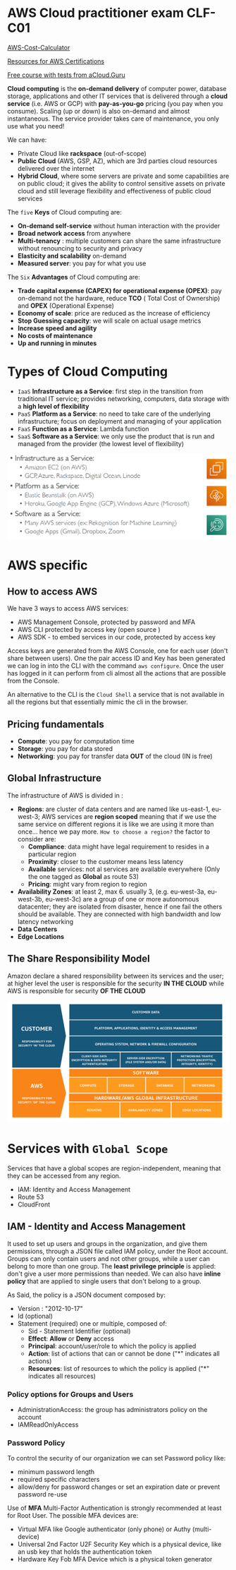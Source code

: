 # AWS Cloud practitioner exam CLF-C01

[AWS-Cost-Calculator](https://calculator.aws/#/)

[Resources for AWS Certifications](https://aws.amazon.com/it/certification/certified-cloud-practitioner/?c=sec&sec=resources>)

[Free course with tests from aCloud.Guru](https://learn.acloud.guru/course/aws--certified-cloud-practitioner/overview)

**Cloud computing** is the **on-demand delivery** of computer power, database storage, applications and other IT
services that is delivered through a **cloud service** (i.e. AWS or GCP) with **pay-as-you-go** pricing (you pay when
you consume). Scaling (up or down) is also on-demand and almost instantaneous. The service provider takes care of
maintenance, you only use what you need!

We can have:

* Private Cloud like **rackspace** (out-of-scope)
* **Public Cloud** (AWS, GSP, AZ), which are 3rd parties cloud resources delivered over the internet
* **Hybrid Cloud**, where some servers are private and some capabilities are on public cloud; it gives the ability to
  control sensitive assets on private cloud and still leverage flexibility and effectiveness of public cloud services

The `five` **Keys** of Cloud computing are:

* **On-demand self-service** without human interaction with the provider
* **Broad network access** from anywhere
* **Multi-tenancy** : multiple customers can share the same infrastructure without renouncing to security and privacy
* **Elasticity and scalability** on-demand
* **Measured server**: you pay for what you use

The `Six` **Advantages** of Cloud computing are:

* **Trade capital expense (CAPEX) for operational expense (OPEX)**: pay on-demand not the hardware, reduce **TCO** (
  Total Cost of Ownership) and **OPEX** (Operational Expense)
* **Economy of scale**: price are reduced as the increase of efficiency
* **Stop Guessing capacity**: we will scale on actual usage metrics
* **Increase speed and agility**
* **No costs of maintenance**
* **Up and running in minutes**

# Types of Cloud Computing

* `IaaS` **Infrastructure as a Service**: first step in the transition from traditional IT service; provides networking,
  computers, data storage with a **high level of flexibility**
* `PaaS` **Platform as a Service**: no need to take care of the underlying infrastructure; focus on deployment and
  managing of your application
* `FaaS` **Function as a Service**: Lambda function
* `SaaS` **Software as a Service**: we only use the product that is run and managed from the provider (the lowest level
  of flexibility)

<img src="./Images/CCTypes.PNG" alt="Not Found">

# AWS specific

## How to access AWS

We have 3 ways to access AWS services:

* AWS Management Console, protected by password and MFA
* AWS CLI protected by access key (open source )
* AWS SDK - to embed services in our code, protected by access key

Access keys are generated from the AWS Console, one for each user (don't share between users). One the pair access ID
and Key has been generated we can log in into the CLI with the command `aws configure`.
Once the user has logged in it can perform from cli almost all the actions that are possible from the Console.

An alternative to the CLI is the `Cloud Shell` a service that is not available in all the regions but that essentially
mimic the cli in the browser.

## Pricing fundamentals

* **Compute**: you pay for computation time
* **Storage**: you pay for data stored
* **Networking**: you pay for transfer data **OUT** of the cloud (IN is free)

## Global Infrastructure

The infrastructure of AWS is divided in :

* **Regions**: are cluster of data centers and are named like us-east-1, eu-west-3; AWS services are **region scoped**
  meaning that if we use the same service on different regions it is like we are using it more than once... hence we pay
  more. `How to choose a region?` the factor to consider are:
    * **Compliance**: data might have legal requirement to resides in a particular region
    * **Proximity**: closer to the customer means less latency
    * **Available** services: not al services are available everywhere (Only the one tagged as **Global** as route 53)
    * **Pricing**: might vary from region to region
* **Availability Zones**: at least 2, max 6. usually 3, (e.g. eu-west-3a, eu-west-3b, eu-west-3c) are a group of one or
  more autonomous datacenter; they are isolated from disaster, hence if one fail the others should be available. They
  are connected with high bandwidth and low latency networking
* **Data Centers**
* **Edge Locations**

## The Share Responsibility Model

Amazon declare a shared responsibility between its services and the user; at higher level the user is responsible for
the security **IN THE CLOUD** while AWS is responsible for security **OF THE CLOUD**

<img src="./Images/SRModel.png" alt="Not Found">

# Services with `Global Scope`

Services that have a global scopes are region-independent, meaning that they can be accessed from any region.

* IAM: Identity and Access Management
* Route 53
* CloudFront

## IAM - Identity and Access Management

It used to set up users and groups in the organization, and give them permissions, through a JSON file called IAM
policy, under the Root account. Groups can only contain users and not other groups, while a user can belong to more than
one group. The **least privilege principle** is applied: don't give a user more permissions than needed.
We can also have **inline policy** that are applied to single users that don't belong to a group.

As Said, the policy is a JSON document composed by:

* Version : "2012-10-17"
* Id (optional)
* Statement (required) one or multiple, composed of:
    * Sid - Statement Identifier (optional)
    * **Effect**: **Allow** or **Deny** access
    * **Principal**: account/user/role to which the policy is applied
    * **Action**: list of actions that can or cannot be done ("*" indicates all actions)
    * **Resources**: list of resources to which the policy is applied ("*" indicates all resources)

### Policy options for Groups and Users

* AdministrationAccess: the group has administrators policy on the account
* IAMReadOnlyAccess

### Password Policy

To control the security of our organization we can set Password policy like:

* minimum password length
* required specific characters
* allow/deny for password changes or set an expiration date or prevent password re-use

Use of **MFA** Multi-Factor Authentication is strongly recommended at least for Root User. The possible MFA devices are:

* Virtual MFA like Google authenticator (only phone) or Authy (multi-device)
* Universal 2nd Factor U2F Security Key which is a physical device, like an usb key that holds the authentication token
* Hardware Key Fob MFA Device which is a physical token generator